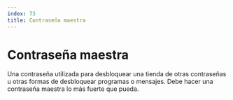 ```yaml
---
index: 73
title: Contraseña maestra
---
```

# Contraseña maestra

Una contraseña utilizada para desbloquear una tienda de otras contraseñas u otras formas de desbloquear programas o mensajes. Debe hacer una contraseña maestra lo más fuerte que pueda.